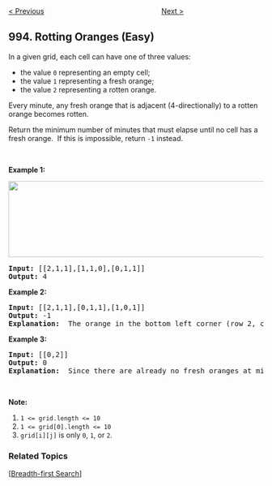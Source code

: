<!--|This file generated by command(leetcode description); DO NOT EDIT.    |-->
<!--+----------------------------------------------------------------------+-->
<!--|@author    Openset <openset.wang@gmail.com>                           |-->
<!--|@link      https://github.com/openset                                 |-->
<!--|@home      https://github.com/openset/leetcode                        |-->
<!--+----------------------------------------------------------------------+-->

[< Previous](https://github.com/openset/leetcode/tree/master/problems/cousins-in-binary-tree "Cousins in Binary Tree")
　　　　　　　　　　　　　　　　
[Next >](https://github.com/openset/leetcode/tree/master/problems/minimum-number-of-k-consecutive-bit-flips "Minimum Number of K Consecutive Bit Flips")

## 994. Rotting Oranges (Easy)

<p>In a given grid, each cell can have one of three&nbsp;values:</p>

<ul>
	<li>the value <code>0</code> representing an empty cell;</li>
	<li>the value <code>1</code> representing a fresh orange;</li>
	<li>the value <code>2</code> representing a rotten orange.</li>
</ul>

<p>Every minute, any fresh orange that is adjacent (4-directionally) to a rotten orange becomes rotten.</p>

<p>Return the minimum number of minutes that must elapse until no cell has a fresh orange.&nbsp; If this is impossible, return <code>-1</code> instead.</p>

<p>&nbsp;</p>

<div>
<p><strong>Example 1:</strong></p>

<p><strong><img alt="" src="https://assets.leetcode.com/uploads/2019/02/16/oranges.png" style="width: 712px; height: 150px;" /></strong></p>

<pre>
<strong>Input: </strong><span id="example-input-1-1">[[2,1,1],[1,1,0],[0,1,1]]</span>
<strong>Output: </strong><span id="example-output-1">4</span>
</pre>

<div>
<p><strong>Example 2:</strong></p>

<pre>
<strong>Input: </strong><span id="example-input-2-1">[[2,1,1],[0,1,1],[1,0,1]]</span>
<strong>Output: </strong><span id="example-output-2">-1</span>
<strong>Explanation: </strong> The orange in the bottom left corner (row 2, column 0) is never rotten, because rotting only happens 4-directionally.
</pre>

<div>
<p><strong>Example 3:</strong></p>

<pre>
<strong>Input: </strong><span id="example-input-3-1">[[0,2]]</span>
<strong>Output: </strong><span id="example-output-3">0</span>
<strong>Explanation: </strong> Since there are already no fresh oranges at minute 0, the answer is just 0.
</pre>

<p>&nbsp;</p>

<p><strong>Note:</strong></p>

<ol>
	<li><code>1 &lt;= grid.length &lt;= 10</code></li>
	<li><code>1 &lt;= grid[0].length &lt;= 10</code></li>
	<li><code>grid[i][j]</code> is only <code>0</code>, <code>1</code>, or <code>2</code>.</li>
</ol>
</div>
</div>
</div>

### Related Topics
  [[Breadth-first Search](https://github.com/openset/leetcode/tree/master/tag/breadth-first-search/README.md)]
